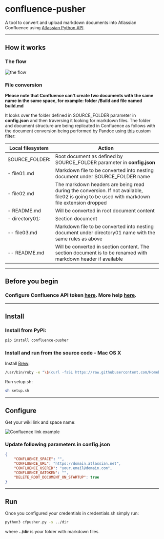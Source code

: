# confluence-pusher

A tool to convert and upload markdown documents into Atlassian Confluence using [Atlassian Python API](https://atlassian-python-api.readthedocs.io/en/latest/index.html).

---

## How it works

### The flow

![the flow](img/flow.svg)

### File conversion

**Please note that Confluence can't create two documents with the same name in the same space, for example: folder /Build and file named build.md**

It looks over the folder defined in SOURCE_FOLDER parameter in **config.json** and then traversing it looking for markdown files. The folder and document structure are being replicated in Confluence as follows with the document conversion being performed by Pandoc using [this](https://github.com/jpbarrette/pandoc-confluence-writer/blob/master/confluence.lua) custom filter:

|Local filesystem|Action|
| ------------- | ----------- |
|SOURCE_FOLDER: |Root document as defined by SOURCE_FOLDER parameter in **config.json**
|- file01.md    |Markdown file to be converted into nesting document under SOURCE_FOLDER name
|- file02.md    |The markdown headers are being read during the conversion. If not available, file02 is going to be used with markdown file extension dropped
|- README.md    |Will be converted in root document content
|- directory01: |Section document
|-- file03.md  |Markdown file to be converted into nesting document under directory01 name with the same rules as above
|-- README.md  |Will be converted in section content. The section document is to be renamed with markdown header if available

---

## Before you begin

### Configure Confluence API token [here](https://id.atlassian.com/manage/api-tokens). More help [here](https://confluence.atlassian.com/cloud/api-tokens-938839638.html).

---

## Install

### Install from PyPi:

```bash
pip install confluence-pusher
```

### Install and run from the source code - Mac OS X

Install [Brew](https://brew.sh/):

```bash
/usr/bin/ruby -e "\$(curl -fsSL https://raw.githubusercontent.com/Homebrew/install/master/install)"
```

Run setup.sh:

```bash
sh setup.sh
```

---

## Configure

Get your wiki link and space name:

![Confluence link example](./img/configuration.svg)

### Update following parameters in **config.json**

```json
{
    "CONFLUENCE_SPACE": "",
    "CONFLUENCE_URL": "https://domain.atlassian.net",
    "CONFLUENCE_USERID": "your.email@domain.com",
    "CONFLUENCE_OATOKEN": "",
    "DELETE_ROOT_DOCUMENT_ON_STARTUP": true
}
```

---

## Run

Once you configured your credentials in credentials.sh simply run:

```bash
python3 cfpusher.py -s ../dir
```

where **../dir** is your folder with markdown files.
